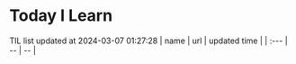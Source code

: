 # Today I Learn 
TIL list updated at 2024-03-07 01:27:28
| name | url | updated time |
| :--- | -- | -- |
